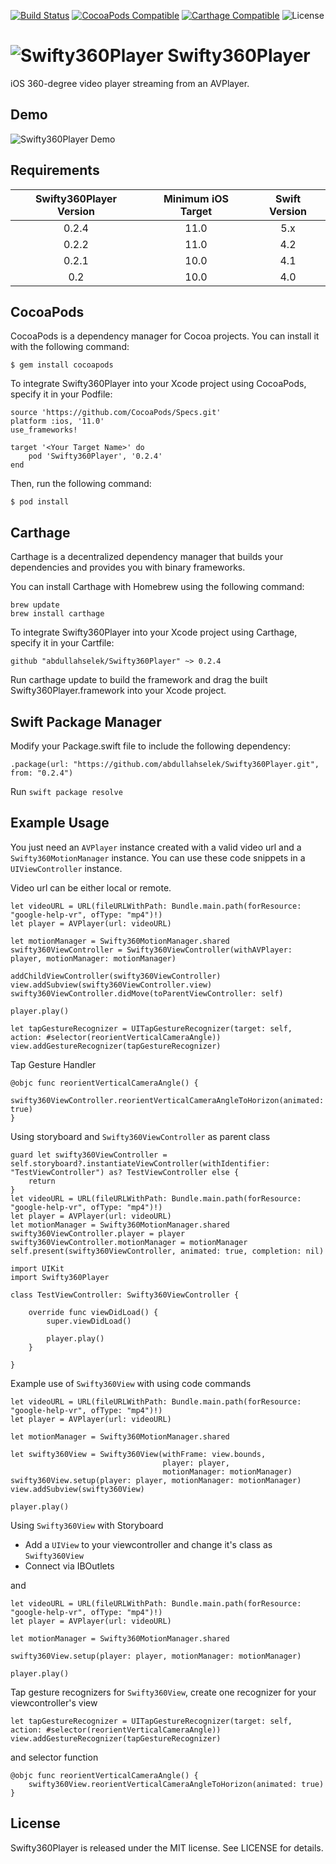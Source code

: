 [![Build Status](https://travis-ci.org/abdullahselek/Swifty360Player.svg?branch=master)](https://travis-ci.org/abdullahselek/Swifty360Player)
[![CocoaPods Compatible](https://img.shields.io/cocoapods/v/Swifty360Player.svg)](https://cocoapods.org/pods/Swifty360Player)
[![Carthage Compatible](https://img.shields.io/badge/Carthage-compatible-4BC51D.svg?style=flat)](https://github.com/Carthage/Carthage)
![License](https://img.shields.io/dub/l/vibe-d.svg)

# ![Swifty360Player](https://github.com/abdullahselek/Swifty360Player/blob/master/Resources/Swifty360Player.png) Swifty360Player

iOS 360-degree video player streaming from an AVPlayer.

## Demo

![Swifty360Player Demo](https://github.com/abdullahselek/Swifty360Player/blob/master/Resources/demo.gif)

## Requirements

| Swifty360Player Version | Minimum iOS Target  | Swift Version |
|:--------------------:|:---------------------------:|:---------------------------:|
| 0.2.4 | 11.0 | 5.x |
| 0.2.2 | 11.0 | 4.2 |
| 0.2.1 | 10.0 | 4.1 |
| 0.2 | 10.0 | 4.0 |

## CocoaPods

CocoaPods is a dependency manager for Cocoa projects. You can install it with the following command:

``` 
$ gem install cocoapods
```

To integrate Swifty360Player into your Xcode project using CocoaPods, specify it in your Podfile:

```
source 'https://github.com/CocoaPods/Specs.git'
platform :ios, '11.0'
use_frameworks!

target '<Your Target Name>' do
    pod 'Swifty360Player', '0.2.4'
end
```

Then, run the following command:

```
$ pod install
```

## Carthage

Carthage is a decentralized dependency manager that builds your dependencies and provides you with binary frameworks.

You can install Carthage with Homebrew using the following command:

```
brew update
brew install carthage
```

To integrate Swifty360Player into your Xcode project using Carthage, specify it in your Cartfile:

```
github "abdullahselek/Swifty360Player" ~> 0.2.4
```

Run carthage update to build the framework and drag the built Swifty360Player.framework into your Xcode project.

## Swift Package Manager

Modify your Package.swift file to include the following dependency:

```
.package(url: "https://github.com/abdullahselek/Swifty360Player.git", from: "0.2.4")
```

Run `swift package resolve`

## Example Usage

You just need an `AVPlayer` instance created with a valid video url and a `Swifty360MotionManager` instance. You can use these code snippets in a `UIViewController` instance.

Video url can be either local or remote.

```
let videoURL = URL(fileURLWithPath: Bundle.main.path(forResource: "google-help-vr", ofType: "mp4")!)
let player = AVPlayer(url: videoURL)

let motionManager = Swifty360MotionManager.shared
swifty360ViewController = Swifty360ViewController(withAVPlayer: player, motionManager: motionManager)

addChildViewController(swifty360ViewController)
view.addSubview(swifty360ViewController.view)
swifty360ViewController.didMove(toParentViewController: self)

player.play()

let tapGestureRecognizer = UITapGestureRecognizer(target: self, action: #selector(reorientVerticalCameraAngle))
view.addGestureRecognizer(tapGestureRecognizer)
```

Tap Gesture Handler

```
@objc func reorientVerticalCameraAngle() {
    swifty360ViewController.reorientVerticalCameraAngleToHorizon(animated: true)
}
```

Using storyboard and `Swifty360ViewController` as parent class

```
guard let swifty360ViewController = self.storyboard?.instantiateViewController(withIdentifier: "TestViewController") as? TestViewController else {
    return
}
let videoURL = URL(fileURLWithPath: Bundle.main.path(forResource: "google-help-vr", ofType: "mp4")!)
let player = AVPlayer(url: videoURL)
let motionManager = Swifty360MotionManager.shared
swifty360ViewController.player = player
swifty360ViewController.motionManager = motionManager
self.present(swifty360ViewController, animated: true, completion: nil)
```

```
import UIKit
import Swifty360Player

class TestViewController: Swifty360ViewController {

    override func viewDidLoad() {
        super.viewDidLoad()

        player.play()
    }

}
```

Example use of `Swifty360View` with using code commands

```
let videoURL = URL(fileURLWithPath: Bundle.main.path(forResource: "google-help-vr", ofType: "mp4")!)
let player = AVPlayer(url: videoURL)

let motionManager = Swifty360MotionManager.shared

let swifty360View = Swifty360View(withFrame: view.bounds,
                                  player: player,
                                  motionManager: motionManager)
swifty360View.setup(player: player, motionManager: motionManager)
view.addSubview(swifty360View)

player.play()
```

Using `Swifty360View` with Storyboard

- Add a `UIView` to your viewcontroller and change it's class as `Swifty360View`
- Connect via IBOutlets

and 

```
let videoURL = URL(fileURLWithPath: Bundle.main.path(forResource: "google-help-vr", ofType: "mp4")!)
let player = AVPlayer(url: videoURL)

let motionManager = Swifty360MotionManager.shared

swifty360View.setup(player: player, motionManager: motionManager)

player.play()
```

Tap gesture recognizers for `Swifty360View`, create one recognizer for your viewcontroller's view

```
let tapGestureRecognizer = UITapGestureRecognizer(target: self, action: #selector(reorientVerticalCameraAngle))
view.addGestureRecognizer(tapGestureRecognizer)
```

and selector function

```
@objc func reorientVerticalCameraAngle() {
    swifty360View.reorientVerticalCameraAngleToHorizon(animated: true)
}
```

## License

Swifty360Player is released under the MIT license. See LICENSE for details.
